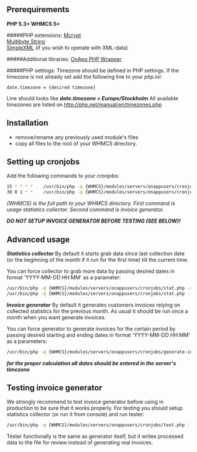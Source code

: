 ## Prerequirements
**PHP 5.3+
WHMCS 5+**

#####PHP extensions:
[Mcrypt](http://php.net/manual/en/mcrypt.installation.php)  
[Multibyte String](http://www.php.net/manual/en/mbstring.installation.php)  
[SimpleXML](http://php.net/manual/en/simplexml.installation.php) (if you wish to operate with XML-data)

#####Additional libraries:
[OnApp PHP Wrapper](https://github.com/OnApp/OnApp-PHP-Wrapper-External)

#####PHP settings:
Timezone should be defined in PHP settings. If the timezone is not already set add the following line to your *php.ini*:

```
date.timezone = {desired timezone}
```

Line should looks like **_date.timezone = Europe/Stockholm_**
All available timezones are listed on http://php.net/manual/en/timezones.php


## Installation
- remove/rename any previously used module's files
- copy all files to the root of your WHMCS directory.


## Setting up cronjobs
Add the following commands to your cronjobs:

```bash
15 * * * *    /usr/bin/php -q {WHMCS}/modules/servers/onappusers/cronjobs/stat.php
30 0 1 * *    /usr/bin/php -q {WHMCS}/modules/servers/onappusers/cronjobs/generate-invoices.php
```

*{WHMCS} is the full path to your WHMCS directory.
First command is usage statistics collector.
Second command is invoice generator.*

**_DO NOT SETUP INVOICE GENERATOR BEFORE TESTING (SEE BELOW)!_**


## Advanced usage
**_Statistics collector_**
By default it starts grab data since last collection date (or the beginning of the month if it run for the first time) till the current time.

You can force collector to grab more data by passing desired  dates in format 'YYYY-MM-DD HH:MM' as a parameter:

```bash
/usr/bin/php -q {WHMCS}/modules/servers/onappusers/cronjobs/stat.php -s'2014-01-01 00:00'
/usr/bin/php -q {WHMCS}/modules/servers/onappusers/cronjobs/stat.php --since='2014-01-01 00:00' --till='2014-03-15 23:00'
```


**_Invoice generator_**
By default it generates customers invoices relying on collected statistics for the previous month.
As usual it should be run once a month when you want generate invoices.

You can force generator to generate invoices for the certain period by passing
desired starting and ending dates in format 'YYYY-MM-DD HH:MM' as a parameters:

```bash
/usr/bin/php -q {WHMCS}/modules/servers/onappusers/cronjobs/generate-invoices.php --since='2014-03-15 00:00' --till='2014-04-15 23:00'
```

**_for the proper calculation all dates should be entered in the server's timezone_**


## Testing invoice generator
We strongly recommend to test invoice generator before using in production to be sure that it works properly.
For testing you should setup statistics collector (or run it from console) and run tester:

```bash
/usr/bin/php -q	{WHMCS}/modules/servers/onappusers/cronjobs/test.php -l
```

Tester functionally is the same as generator itself, but it writes processed data to the file for review instead of generating real invoices.
